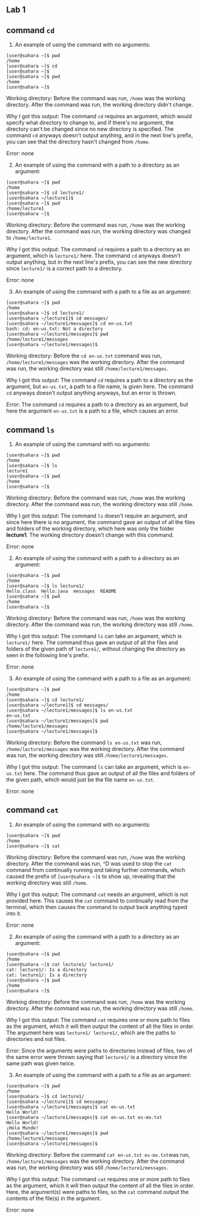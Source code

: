 Lab 1
---	
## command `cd`
1. An example of using the command with no arguments:
```
[user@sahara ~]$ pwd
/home
[user@sahara ~]$ cd
[user@sahara ~]$
[user@sahara ~]$ pwd
/home
[user@sahara ~]$
```

Working directory: Before the command was run, `/home` was the working directory. After the command was run, the working directory didn't change.

Why I got this output: The command `cd` requires an argument, which would specify what directory to change to, and if there's no argument, the directory can't be changed since no new directory is specified. The command `cd` anyways doesn't output anything, and in the next line's prefix, you can see that the directory hasn't changed from `/home`. 

Error: none

2. An example of using the command with a path to a directory as an argument:

```
[user@sahara ~]$ pwd
/home
[user@sahara ~]$ cd lecture1/
[user@sahara ~/lecture1]$
[user@sahara ~]$ pwd
/home/lecture1
[user@sahara ~]$
```

Working directory: Before the command was run, `/home` was the working directory. After the command was run, the working directory was changed to `/home/lecture1`.

Why I got this output: The command `cd` requires a path to a drectory as an argument, which is `lecture1/` here. The command `cd` anyways doesn't output anything, but in the next line's prefix, you can see the new directory since `lecture1/` is a correct path to a directory. 

Error: none

3. An example of using the command with a path to a file as an argument:
```
[user@sahara ~]$ pwd
/home
[user@sahara ~]$ cd lecture1/
[user@sahara ~/lecture1]$ cd messages/
[user@sahara ~/lecture1/messages]$ cd en-us.txt
bash: cd: en-us.txt: Not a directory
[user@sahara ~/lecture1/messages]$ pwd
/home/lecture1/messages
[user@sahara ~/lecture1/messages]$ 
```
Working directory: Before the `cd en-us.txt` command was run, `/home/lecture1/messages` was the working directory. After the command was run, the working directory was still `/home/lecture1/messages`.

Why I got this output: The command `cd` requires a path to a directory as the argument, but `en-us.txt`, a path to a file name, is given here. The command `cd` anyways doesn't output anything anyways, but an error is thrown. 

Error: The command `cd` requires a path to a directory as an argument, but here the argument `en-us.txt` is a path to a file, which causes an error. 

## command `ls`
1. An example of using the command with no arguments:
```
[user@sahara ~]$ pwd
/home
[user@sahara ~]$ ls
lecture1
[user@sahara ~]$ pwd
/home
[user@sahara ~]$
```

Working directory: Before the command was run, `/home` was the working directory. After the command was run, the working directory was still `/home`.

Why I got this output: The command `ls` doesn't require an argument, and since here there is no argument, the command gave an output of all the files and folders of the working directory, which here was only the folder **lecture1**. The working directory doesn't change with this command.

Error: none 

2. An example of using the command with a path to a directory as an argument:

```
[user@sahara ~]$ pwd
/home
[user@sahara ~]$ ls lecture1/
Hello.class  Hello.java  messages  README
[user@sahara ~]$ pwd
/home
[user@sahara ~]$
```

Working directory: Before the command was run, `/home` was the working directory. After the command was run, the working directory was still `/home`.

Why I got this output: The command `ls` can take an argument, which is `lecture1/` here. The command thus gave an output of all the files and folders of the given path of `lecture1/`, without changing the directory as seen in the following line's prefix.

Error: none 

3. An example of using the command with a path to a file as an argument:

```
[user@sahara ~]$ pwd
/home
[user@sahara ~]$ cd lecture1/
[user@sahara ~/lecture1]$ cd messages/
[user@sahara ~/lecture1/messages]$ ls en-us.txt
en-us.txt
[user@sahara ~/lecture1/messages]$ pwd
/home/lecture1/messages
[user@sahara ~/lecture1/messages]$
```

Working directory: Before the command `ls en-us.txt` was run, `/home/lecture1/messages` was the working directory. After the command was run, the working directory was still `/home/lecture1/messages`.

Why I got this output: The command `ls` can take an argument, which is `en-us.txt` here. The command thus gave an output of all the files and folders of the given path, which would just be the file name `en-us.txt`.

Error: none 

## command `cat`
1. An example of using the command with no arguments:

```
[user@sahara ~]$ pwd
/home
[user@sahara ~]$ cat

```
Working directory: Before the command was run, `/home` was the working directory. After the command was run, ^D was used to stop the `cat` command from continually running and taking further commands, which caused the prefix of `[user@sahara ~]$` to show up, revealing that the working directory was still `/home`.

Why I got this output: The command `cat` needs an argument, which is not provided here. This causes the `cat` command to continually read from the terminal, which then causes the command to output back anything typed into it.

Error: none

2. An example of using the command with a path to a directory as an argument:
```
[user@sahara ~]$ pwd
/home
[user@sahara ~]$ cat lecture1/ lecture1/
cat: lecture1/: Is a directory
cat: lecture1/: Is a directory
[user@sahara ~]$ pwd
/home
[user@sahara ~]$
```
Working directory: Before the command was run, `/home` was the working directory. After the command was run, the working directory was still `/home`.

Why I got this output: The command `cat` requires one or more path to files as the argument, which it will then output the content of all the files in order. The argument here was `lecture1/ lecture1/`, which are the paths to directories and not files.

Error: Since the arguments were paths to directories instead of files, two of the same error were thrown saying that `lecture1/` is a directory since the same path was given twice.

3. An example of using the command with a path to a file as an argument:
```
[user@sahara ~]$ pwd
/home
[user@sahara ~]$ cd lecture1/
[user@sahara ~/lecture1]$ cd messages/
[user@sahara ~/lecture1/messages]$ cat en-us.txt
Hello World!
[user@sahara ~/lecture1/messages]$ cat en-us.txt es-mx.txt 
Hello World!
¡Hola Mundo!
[user@sahara ~/lecture1/messages]$ pwd
/home/lecture1/messages
[user@sahara ~/lecture1/messages]$
```
Working directory: Before the command `cat en-us.txt es-mx.txt`was run, `/home/lecture1/messages` was the working directory. After the command was run, the working directory was still `/home/lecture1/messages`.

Why I got this output: The command `cat` requires one or more path to files as the argument, which it will then output the content of all the files in order. Here, the argument(s) were paths to files, so the `cat` command output the contents of the file(s) in the argument. 

Error: none
